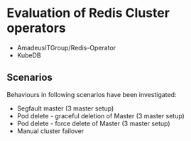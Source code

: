 # Evaluation of Redis Cluster operators

* AmadeusITGroup/Redis-Operator
* KubeDB

## Scenarios

Behaviours in following scenarios have been investigated:

* Segfault master (3 master setup)
* Pod delete - graceful deletion of Master (3 master setup)
* Pod delete - force delete of Master (3 master setup)
* Manual cluster failover
